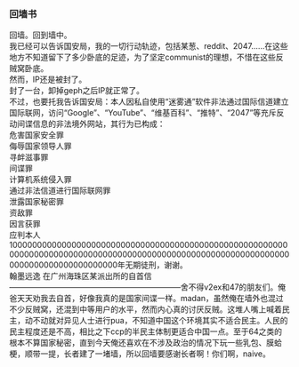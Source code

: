 ### 回墙书
回墙。回到墙中。  
我已经可以告诉国安局，我的一切行动轨迹，包括某葱、reddit、2047......在这些地方不知道留下了多少卧底的足迹，为了坚定communist的理想，不惜在这些反贼窝卧底。  
然而，IP还是被封了。  
封了一台，卸掉geph之后IP就正常了。  
不过，也要托我告诉国安局：本人因私自使用“迷雾通”软件非法通过国际信道建立国际联网，访问“Google”、“YouTube”、“维基百科”、“推特”、“2047”等充斥反动间谍信息的非法境外网站，其行为已构成：  
危害国家安全罪  
侮辱国家领导人罪  
寻衅滋事罪  
间谍罪  
计算机系统侵入罪  
通过非法信道进行国际联网罪  
泄露国家秘密罪  
资敌罪  
因言获罪  
应判本人1000000000000000000000000000000000000000000000000000000000000000000000000000000000000000000000000000000000000000000000000000000000000000年无期徒刑，谢谢。  
翰墨远逸 在广州海珠区某派出所的自首信   
——————————————————————舍不得v2ex和47的朋友们。俺爸天天劝我去自首，好像我真的是国家间谍一样。madan，虽然俺在墙外也混过不少反贼窝，还混到中等用户的水平，然而内心真的讨厌反贼。这堆人嘴上喊着民主，动不动就对异见人士进行pua，不知道中国这个环境其实不适合民主。人民的民主程度还是不高，相比之下ccp的半民主体制更适合中国一点。至于64之类的根本不算国家秘密，直到今天俺还喜欢在不涉及政治的情况下玩一些乳包、膜蛤梗，顺带一提，长者建了一堵墙，所以回墙要感谢长者啊！你们啊，naive。

